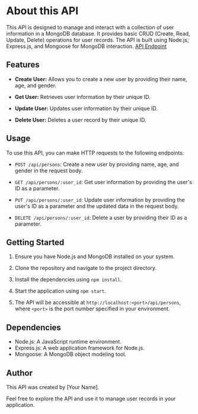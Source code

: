 # About this API

This API is designed to manage and interact with a collection of user information in a MongoDB database. It provides basic CRUD (Create, Read, Update, Delete) operations for user records. The API is built using Node.js, Express.js, and Mongoose for MongoDB interaction.
[API Endpoint](https://hngx-internship-rest-api.onrender.com/api/persons)

## Features

- **Create User:** Allows you to create a new user by providing their name, age, and gender.

- **Get User:** Retrieves user information by their unique ID.

- **Update User:** Updates user information by their unique ID.

- **Delete User:** Deletes a user record by their unique ID.

## Usage

To use this API, you can make HTTP requests to the following endpoints:

- `POST /api/persons`: Create a new user by providing name, age, and gender in the request body.

- `GET /api/persons/:user_id`: Get user information by providing the user's ID as a parameter.

- `PUT /api/persons/:user_id`: Update user information by providing the user's ID as a parameter and the updated data in the request body.

- `DELETE /api/persons/:user_id`: Delete a user by providing their ID as a parameter.

## Getting Started

1. Ensure you have Node.js and MongoDB installed on your system.

2. Clone the repository and navigate to the project directory.

3. Install the dependencies using `npm install`.

4. Start the application using `npm start`.

5. The API will be accessible at `http://localhost:<port>/api/persons`, where `<port>` is the port number specified in your environment.

## Dependencies

- Node.js: A JavaScript runtime environment.
- Express.js: A web application framework for Node.js.
- Mongoose: A MongoDB object modeling tool.

## Author

This API was created by [Your Name].

Feel free to explore the API and use it to manage user records in your application.






